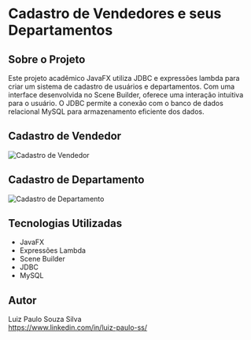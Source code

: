 # Cadastro de Vendedores e seus Departamentos

## Sobre o Projeto
Este projeto acadêmico JavaFX utiliza JDBC e expressões lambda para criar um sistema de cadastro de usuários e departamentos. Com uma interface desenvolvida no Scene Builder, oferece uma interação intuitiva para o usuário. O JDBC permite a conexão com o banco de dados relacional MySQL para armazenamento eficiente dos dados.

## Cadastro de Vendedor

![Cadastro de Vendedor](https://i.ibb.co/HBRVXqh/Vendedor.png)

## Cadastro de Departamento

![Cadastro de Departamento](https://i.ibb.co/5csvjMZ/departamento.png)

## Tecnologias Utilizadas

- JavaFX
- Expressões Lambda
- Scene Builder
- JDBC
- MySQL


## Autor
Luiz Paulo Souza Silva </br>
https://www.linkedin.com/in/luiz-paulo-ss/
